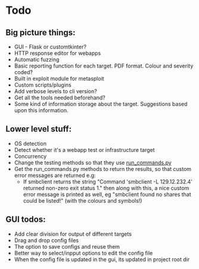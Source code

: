 # Todo

## Big picture things:
- GUI - Flask or customtkinter?
- HTTP response editor for webapps
- Automatic fuzzing
- Basic reporting function for each target. PDF format. Colour and severity coded?
- Built in exploit module for metasploit
- Custom scripts/plugins
- Add verbose levels to cli version?
- Get all the tools needed beforehand?
- Some kind of information storage about the target. Suggestions based upon this information.

## Lower level stuff:
- OS detection
- Detect whether it's a webapp test or infrastructure target
- Concurrency
- Change the testing methods so that they use [run_commands.py](../scripts/run_commands.py)
- Get the run_commands.py methods to return the results, so that custom error messages are returned e.g:
  - If smbclient returns the string "Command 'smbclient -L 129.12.232.4' returned non-zero exit status 1." then along with this, a nice custom error message is printed as well, eg "smbclient found no shares that could be listed!" (with the colours and symbols!)

## GUI todos:
- Add clear division for output of different targets
- Drag and drop config files
- The option to save configs and reuse them
- Better way to select/inpput options to edit the config file
- When the config file is updated in the gui, its updated in project root dir